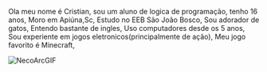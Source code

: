Ola meu nome é Cristian, sou um aluno de logica de programação, tenho 16 anos,
Moro em Apiúna,Sc,
Estudo no EEB São João Bosco,
Sou adorador de gatos,
Entendo bastante de ingles,
Uso computadores desde os 5 anos,
Sou experiente em jogos eletronicos(principalmente de ação),
Meu jogo favorito é Minecraft,





![NecoArcGIF](https://github.com/CristianUller/CristianUller/assets/166440161/02d875e1-dad7-4760-8c02-fd28f0e31ddf)




